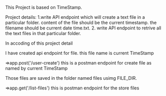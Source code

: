 This Project is based on TimeStamp.

Project details:
 1.write API  endpoint which will create a text file in a particular folder.
     content of the file should be the current timestamp.
     the filename should be current date time.txt.
 2. write API endpoint to retrive all the text files in that particular  folder.


 In accoding of this project detail 

  I have created api endpoint for file. this file name is current TimeStamp 

  =>app.post('/user-create') this is a postman endpoint for create file as named by current TimeStamp

  Those files are saved in the folder named files usimg FILE_DIR.

  =>app.get('/list-files') this is postman endpoint for the store files